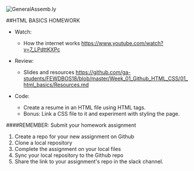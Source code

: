 ![GeneralAssemb.ly](https://github.com/generalassembly/ga-ruby-on-rails-for-devs/raw/master/images/ga.png "GeneralAssemb.ly")

##HTML BASICS HOMEWORK

* Watch: 
  * How the internet works https://www.youtube.com/watch?v=7_LPdttKXPc

* Review: 
  * Slides and resources https://github.com/ga-students/FEWDBOS18/blob/master/Week_01_Github_HTML_CSS/01_html_basics/Resources.md

* Code: 
  * Create a resume in an HTML file using HTML tags.  
  * Bonus:  Link a CSS file to it and experiment with styling the page. 
 
####REMEMBER:  Submit your homework assignment
  1.  Create a repo for your new assignment on Github
  2.  Clone a local repository
  3.  Complete the assignment on your local files
  4.  Sync your local repository to the Github repo
  5.  Share the link to your assignment's repo in the slack channel.


